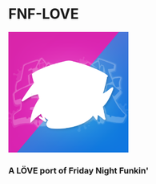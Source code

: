 # FNF-LOVE

<picture>
    <img src="art/logo.png" width="240">
</picture>

### A LÖVE port of Friday Night Funkin'